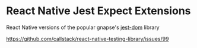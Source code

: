 # React Native Jest Expect Extensions

React Native versions of the popular gnapse's [jest-dom](https://github.com/gnapse/jest-dom) library


https://github.com/callstack/react-native-testing-library/issues/99